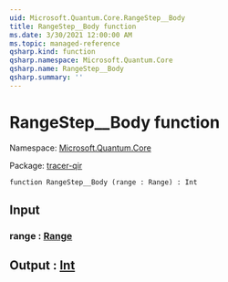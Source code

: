 ```yaml
---
uid: Microsoft.Quantum.Core.RangeStep__Body
title: RangeStep__Body function
ms.date: 3/30/2021 12:00:00 AM
ms.topic: managed-reference
qsharp.kind: function
qsharp.namespace: Microsoft.Quantum.Core
qsharp.name: RangeStep__Body
qsharp.summary: ''
---
```


# RangeStep__Body function

Namespace: [Microsoft.Quantum.Core](xref:Microsoft.Quantum.Core)

Package: [tracer-qir](https://nuget.org/packages/tracer-qir)




```qsharp
function RangeStep__Body (range : Range) : Int
```


## Input

### range : [Range](xref:microsoft.quantum.lang-ref.range)





## Output : [Int](xref:microsoft.quantum.lang-ref.int)

